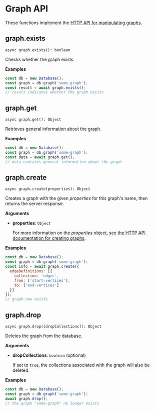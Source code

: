 <!-- don't edit here, it's from https://@github.com/arangodb/arangojs.git / docs/Drivers/ -->
# Graph API

These functions implement the
[HTTP API for manipulating graphs](../../../..//HTTP/Gharial/index.html).

## graph.exists

`async graph.exists(): boolean`

Checks whether the graph exists.

**Examples**

```js
const db = new Database();
const graph = db.graph('some-graph');
const result = await graph.exists();
// result indicates whether the graph exists
```

## graph.get

`async graph.get(): Object`

Retrieves general information about the graph.

**Examples**

```js
const db = new Database();
const graph = db.graph('some-graph');
const data = await graph.get();
// data contains general information about the graph
```

## graph.create

`async graph.create(properties): Object`

Creates a graph with the given _properties_ for this graph's name, then returns
the server response.

**Arguments**

- **properties**: `Object`

  For more information on the _properties_ object, see
  [the HTTP API documentation for creating graphs](../../../..//HTTP/Gharial/Management.html).

**Examples**

```js
const db = new Database();
const graph = db.graph('some-graph');
const info = await graph.create({
  edgeDefinitions: [{
    collection: 'edges',
    from: ['start-vertices'],
    to: ['end-vertices']
  }]
});
// graph now exists
```

## graph.drop

`async graph.drop([dropCollections]): Object`

Deletes the graph from the database.

**Arguments**

- **dropCollections**: `boolean` (optional)

  If set to `true`, the collections associated with the graph will also be
  deleted.

**Examples**

```js
const db = new Database();
const graph = db.graph('some-graph');
await graph.drop();
// the graph "some-graph" no longer exists
```
